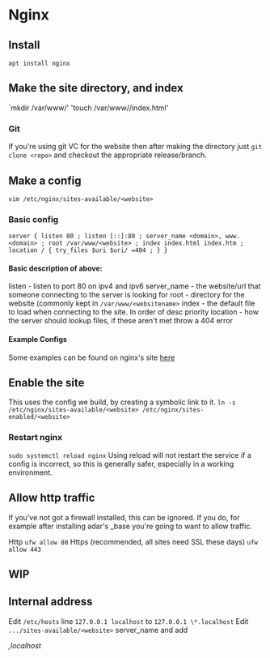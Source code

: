 # Nginx

## Install
`apt install nginx`

## Make the site directory, and index
`mkdir /var/www/<website>'
'touch /var/www/<website>/index.html'
### Git
If you're using git VC for the website then after making the directory
just `git clone <repo>` and checkout the appropriate release/branch.

## Make a config
`vim /etc/nginx/sites-available/<website>`

### Basic config
`server {
        listen 80 ;
        listen [::]:80 ;
        server_name <domain>, www.<domain> ;
        root /var/www/<website> ;
        index index.html index.htm ;
        location / {
                try_files $uri $uri/ =404 ;
        }
}`

#### Basic description of above:
listen - listen to port 80 on ipv4 and ipv6
server_name - the website/url that someone connecting to the server is looking for
root - directory for the website (commonly kept in `/var/www/<websitename>`
index - the default file to load when connecting to the site. In order of desc priority
location - how the server should lookup files, if these aren't met throw a 404 error

#### Example Configs
Some examples can be found on nginx's site [here](https://www.nginx.com/resources/wiki/start/topics/examples/full/)


## Enable the site
This uses the config we build, by creating a symbolic link to it.
`ln -s /etc/nginx/sites-available/<website> /etc/nginx/sites-enabled/<website>`

### Restart nginx
`sudo systemctl reload nginx`
Using reload will not restart the service if a config is incorrect, so this is
generally safer, especially in a working environment.

## Allow http traffic
If you've not got a firewall installed, this can be ignored. If you do, for 
example after installing adar's _base you're going to want to allow traffic.

Http
`ufw allow 80` 
Https (recommended, all sites need SSL these days)
`ufw allow 443`

## WIP

## Internal address
Edit `/etc/hosts` line `127.0.0.1 localhost` to `127.0.0.1 \*.localhost`
Edit `.../sites-available/<website>` server_name and add <address>,localhost 

